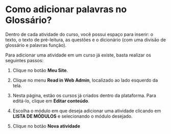 # Como adicionar palavras no Glossário?

Dentro de cada atividade do curso, você possui espaço para inserir: o texto, o texto de pré-leitura, as questões e o dicionário (com uma divisão de glossário e palavras função).

Para adicionar uma atividade em um curso já existe, basta realizar os seguintes passos:

1. Clique no botão **Meu Site**.

2. Clique no menu **Read in Web Admin**, localizado ao lado esquerdo da tela.

3. Nesta página, estão os cursos já criados dentro da plataforma. Para editá-lo, clique em **Editar conteúdo**.

4. Escolha o módulo em que deseja adicionar uma atividade clicando em **LISTA DE MÓDULOS** e selecionando o módulo desejado.

5. Clique no botão **Nova atividade**